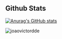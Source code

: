 
## Github Stats 
  
[![Anurag's GitHub stats](https://github-readme-stats.vercel.app/api?username=joaovictordds)](https://github.com/anuraghazra/github-readme-stats)
<br/>  

<p align="left"> <img src="https://komarev.com/ghpvc/?username=joaovictordde&label=Profile%20views&color=0e75b6&style=flat" alt="joaovictordde" /> </p>
  
